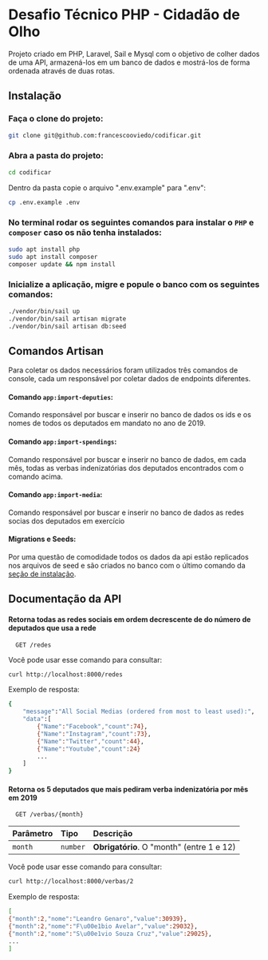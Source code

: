 
# Desafio Técnico PHP - Cidadão de Olho


Projeto criado em PHP, Laravel, Sail e Mysql com o objetivo de colher dados de uma API, armazená-los em um banco de dados e mostrá-los de forma ordenada através de duas rotas.


## Instalação

### Faça o clone do projeto:

```sh
git clone git@github.com:francescooviedo/codificar.git
```

### Abra a pasta do projeto:

```sh
cd codificar
```

Dentro da pasta copie o arquivo ".env.example" para ".env":
```sh
cp .env.example .env
```

### No terminal rodar os seguintes comandos para instalar o `PHP` e `composer` caso os não tenha instalados:
```sh
sudo apt install php
sudo apt install composer
composer update && npm install
```

### Inicialize a aplicação, migre e popule o banco com os seguintes comandos:

```sh
./vendor/bin/sail up
./vendor/bin/sail artisan migrate
./vendor/bin/sail artisan db:seed
```
## Comandos Artisan

Para coletar os dados necessários foram utilizados três comandos de console, cada
um responsável por coletar dados de endpoints diferentes.

#### Comando `app:import-deputies`:

 Comando responsável por buscar e inserir no banco de dados os ids e os nomes de todos os  deputados em mandato no ano de 2019.

#### Comando `app:import-spendings`:
Comando responsável por buscar e inserir no banco de dados, em cada mês, todas as verbas indenizatórias dos deputados encontrados com o comando acima.

#### Comando `app:import-media`:
Comando responsável por buscar e inserir no banco de dados as redes socias dos deputados em exercício

#### Migrations e Seeds:
Por uma questão de comodidade todos os dados da api estão replicados nos arquivos de seed e são criados no banco com o último comando da [seção de instalação](#Instalação).
## Documentação da API

#### Retorna todas as redes sociais em ordem decrescente de do número de deputados que usa a rede

```http
  GET /redes
```
Você pode usar esse comando para consultar:
```sh
curl http://localhost:8000/redes
```
Exemplo de resposta:
```bash
{
    "message":"All Social Medias (ordered from most to least used):",
    "data":[
        {"Name":"Facebook","count":74}, 
        {"Name":"Instagram","count":73},
        {"Name":"Twitter","count":44},
        {"Name":"Youtube","count":24}
        ...
    ]
}
```
#### Retorna os 5 deputados que mais pediram verba indenizatória por mês em 2019

```http
  GET /verbas/{month}
```

| Parâmetro   | Tipo       | Descrição                                   |
| :---------- | :--------- | :------------------------------------------ |
| `month`      | `number` | **Obrigatório**. O "month" (entre 1 e 12) |

Você pode usar esse comando para consultar:
```sh
curl http://localhost:8000/verbas/2
```
Exemplo de resposta:
```bash
[
{"month":2,"nome":"Leandro Genaro","value":30939},
{"month":2,"nome":"F\u00e1bio Avelar","value":29032},
{"month":2,"nome":"S\u00e1vio Souza Cruz","value":29025},
...
]
```
